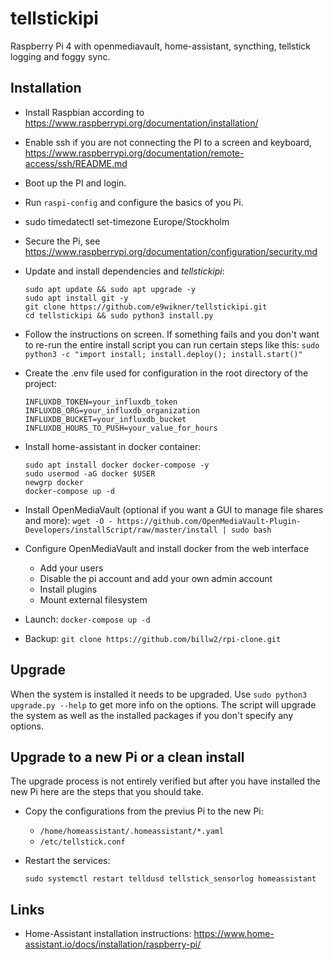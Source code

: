 # tellstickipi

Raspberry Pi 4 with openmediavault, home-assistant, syncthing, tellstick logging and foggy sync.

## Installation

- Install Raspbian according to https://www.raspberrypi.org/documentation/installation/
- Enable ssh if you are not connecting the PI to a screen and keyboard, https://www.raspberrypi.org/documentation/remote-access/ssh/README.md
- Boot up the PI and login.
- Run `raspi-config` and configure the basics of you Pi.
- sudo timedatectl set-timezone Europe/Stockholm
- Secure the Pi, see https://www.raspberrypi.org/documentation/configuration/security.md
- Update and install dependencies and _tellstickipi_:
    ```
    sudo apt update && sudo apt upgrade -y
    sudo apt install git -y
    git clone https://github.com/e9wikner/tellstickipi.git
    cd tellstickipi && sudo python3 install.py
    ```
- Follow the instructions on screen. If something fails and you don't want to re-run
  the entire install script you can run certain steps like this: 
  `sudo python3 -c "import install; install.deploy(); install.start()"`

- Create the .env file used for configuration in the root directory of the project:
    ```env
    INFLUXDB_TOKEN=your_influxdb_token
    INFLUXDB_ORG=your_influxdb_organization
    INFLUXDB_BUCKET=your_influxdb_bucket
    INFLUXDB_HOURS_TO_PUSH=your_value_for_hours
    ```

- Install home-assistant in docker container:
    ```
    sudo apt install docker docker-compose -y
    sudo usermod -aG docker $USER
    newgrp docker
    docker-compose up -d
    ```

- Install OpenMediaVault (optional if you want a GUI to manage file shares and more):
  `wget -O - https://github.com/OpenMediaVault-Plugin-Developers/installScript/raw/master/install | sudo bash`

- Configure OpenMediaVault and install docker from the web interface
  - Add your users
  - Disable the pi account and add your own admin account
  - Install plugins
  - Mount external filesystem

- Launch:
  `docker-compose up -d`

- Backup:
  `git clone https://github.com/billw2/rpi-clone.git`

## Upgrade

When the system is installed it needs to be upgraded. Use `sudo python3 upgrade.py --help`
to get more info on the options. The script will upgrade the system as well as the installed
packages if you don't specify any options.

## Upgrade to a new Pi or a clean install

The upgrade process is not entirely verified but after you have installed the new Pi
here are the steps that you should take.

- Copy the configurations from the previus Pi to the new Pi:
    - `/home/homeassistant/.homeassistant/*.yaml`
    - `/etc/tellstick.conf`

- Restart the services:
    ```
    sudo systemctl restart telldusd tellstick_sensorlog homeassistant
    ```


## Links

- Home-Assistant installation instructions: https://www.home-assistant.io/docs/installation/raspberry-pi/
